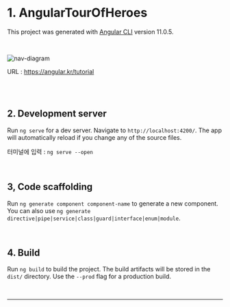 <br>
<br>

# 1. AngularTourOfHeroes

This project was generated with [Angular CLI](https://github.com/angular/angular-cli) version 11.0.5.

<br>

![nav-diagram](https://user-images.githubusercontent.com/67410919/103063424-98091180-45f4-11eb-9cd5-18154209cf04.png)

URL : https://angular.kr/tutorial

<br>
<br>

## 2. Development server

Run `ng serve` for a dev server. Navigate to `http://localhost:4200/`. The app will automatically reload if you change any of the source files.

터미널에 입력 : `ng serve --open`

<br>

## 3, Code scaffolding

Run `ng generate component component-name` to generate a new component. You can also use `ng generate directive|pipe|service|class|guard|interface|enum|module`.

<br>

## 4. Build

Run `ng build` to build the project. The build artifacts will be stored in the `dist/` directory. Use the `--prod` flag for a production build.

<br>

---
